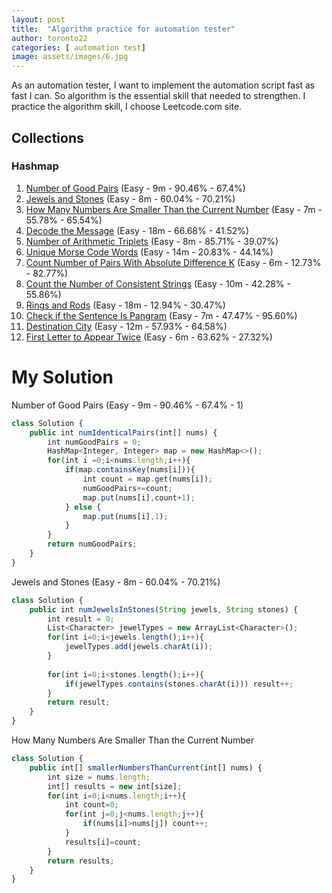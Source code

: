 ```yaml
---
layout: post
title:  "Algorithm practice for automation tester"
author: toronto22
categories: [ automation test]
image: assets/images/6.jpg
---
```


As an automation tester, I want to implement the automation script fast as fast I can. So algorithm is the essential skill that needed to strengthen. I practice the algorithm skill, I choose Leetcode.com site.

## Collections

### Hashmap

1. [Number of Good Pairs](https://leetcode.com/problems/number-of-good-pairs/) (Easy - 9m - 90.46% - 67.4%)
2. [Jewels and Stones](https://leetcode.com/problems/jewels-and-stones/) (Easy - 8m - 60.04% - 70.21%)
3. [How Many Numbers Are Smaller Than the Current Number](https://leetcode.com/problems/how-many-numbers-are-smaller-than-the-current-number/) (Easy - 7m - 55.78% - 65.54%)
4. [Decode the Message](https://leetcode.com/problems/decode-the-message/) (Easy - 18m - 66.68% - 41.52%)
5. [Number of Arithmetic Triplets](https://leetcode.com/problems/number-of-arithmetic-triplets/) (Easy - 8m - 85.71% - 39.07%)
6. [Unique Morse Code Words](https://leetcode.com/problems/unique-morse-code-words/) (Easy - 14m - 20.83% - 44.14%)
7. [Count Number of Pairs With Absolute Difference K](https://leetcode.com/problems/count-number-of-pairs-with-absolute-difference-k/) (Easy - 6m - 12.73% - 82.77%)
8. [Count the Number of Consistent Strings](https://leetcode.com/problems/count-the-number-of-consistent-strings/) (Easy - 10m - 42.28% - 55.86%)
9. [Rings and Rods](https://leetcode.com/problems/rings-and-rods/) (Easy - 18m - 12.94% - 30.47%)
10. [Check if the Sentence Is Pangram](https://leetcode.com/problems/check-if-the-sentence-is-pangram/) (Easy - 7m - 47.47% - 95.60%)
11. [Destination City](https://leetcode.com/problems/destination-city/) (Easy - 12m - 57.93% - 64.58%)
12. [First Letter to Appear Twice](https://leetcode.com/problems/first-letter-to-appear-twice/) (Easy - 6m - 63.62% - 27.32%)






# My Solution

Number of Good Pairs (Easy - 9m - 90.46% - 67.4% - 1)
```js
class Solution {
    public int numIdenticalPairs(int[] nums) {
        int numGoodPairs = 0;
        HashMap<Integer, Integer> map = new HashMap<>();
        for(int i =0;i<nums.length;i++){
            if(map.containsKey(nums[i])){
                int count = map.get(nums[i]);
                numGoodPairs+=count;
                map.put(nums[i],count+1);
            } else {
                map.put(nums[i],1);
            }
        }
        return numGoodPairs;
    }
}
```

Jewels and Stones (Easy - 8m - 60.04% - 70.21%)
```js
class Solution {
    public int numJewelsInStones(String jewels, String stones) {
        int result = 0;
        List<Character> jewelTypes = new ArrayList<Character>();
        for(int i=0;i<jewels.length();i++){
            jewelTypes.add(jewels.charAt(i));
        }
        
        for(int i=0;i<stones.length();i++){
            if(jewelTypes.contains(stones.charAt(i))) result++;
        }
        return result;
    }
}
```

How Many Numbers Are Smaller Than the Current Number
```js
class Solution {
    public int[] smallerNumbersThanCurrent(int[] nums) {
        int size = nums.length;
        int[] results = new int[size];
        for(int i=0;i<nums.length;i++){
            int count=0;
            for(int j=0;j<nums.length;j++){
                if(nums[i]>nums[j]) count++;
            }
            results[i]=count;
        }
        return results;
    }
}
```
